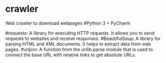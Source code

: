 # crawler
Web crawler to download webpages
#Python 3 + PyCharm

#requests: A library for executing HTTP requests. It allows you to send requests to websites and receive responses.
#BeautifulSoup: A library for parsing HTML and XML documents. It helps to extract data from web pages.
#urljoin: A function from the urllib.parse module that is used to connect the base URL with relative links to get absolute URLs.
